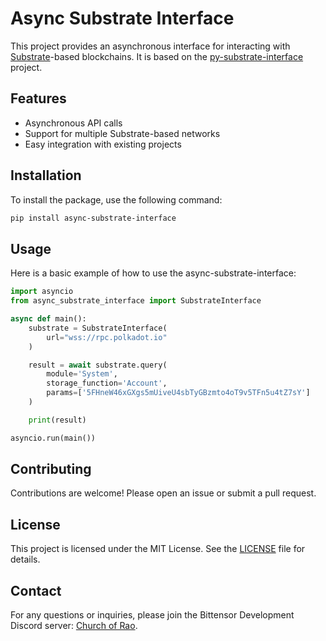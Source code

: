 # Async Substrate Interface

This project provides an asynchronous interface for interacting with [Substrate](https://substrate.io/)-based blockchains. It is based on the [py-substrate-interface](https://github.com/polkascan/py-substrate-interface) project.

## Features

- Asynchronous API calls
- Support for multiple Substrate-based networks
- Easy integration with existing projects

## Installation

To install the package, use the following command:

```bash
pip install async-substrate-interface
```

## Usage

Here is a basic example of how to use the async-substrate-interface:

```python
import asyncio
from async_substrate_interface import SubstrateInterface

async def main():
    substrate = SubstrateInterface(
        url="wss://rpc.polkadot.io"
    )

    result = await substrate.query(
        module='System',
        storage_function='Account',
        params=['5FHneW46xGXgs5mUiveU4sbTyGBzmto4oT9v5TFn5u4tZ7sY']
    )

    print(result)

asyncio.run(main())
```

## Contributing

Contributions are welcome! Please open an issue or submit a pull request.

## License

This project is licensed under the MIT License. See the [LICENSE](LICENSE) file for details.

## Contact

For any questions or inquiries, please join the Bittensor Development Discord server: [Church of Rao](https://discord.gg/gavmT4R8sB).
